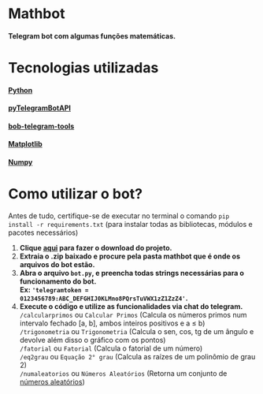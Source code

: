 # Mathbot

#### Telegram bot com algumas funções matemáticas.

# Tecnologias utilizadas

#### [Python](https://www.python.org/)

#### [pyTelegramBotAPI](https://github.com/eternnoir/pyTelegramBotAPI)

#### [bob-telegram-tools](https://robertanto.github.io/bob_telegram_tools/)

#### [Matplotlib](https://matplotlib.org/)

#### [Numpy](https://numpy.org/)

# Como utilizar o bot?

Antes de tudo, certifique-se de executar no terminal o comando `pip install -r requirements.txt` (para instalar todas as bibliotecas, módulos e pacotes necessários)
1. **Clique [aqui](https://github.com/yurifalves/telegrambots/archive/refs/heads/main.zip) para fazer o download do projeto.**
2. **Extraia o .zip baixado e procure pela pasta mathbot que é onde os arquivos do bot estão.**
3. **Abra o arquivo `bot.py`, e preencha todas strings necessárias para o funcionamento do bot.<br>Ex: `'telegramtoken = 0123456789:ABC_DEFGHIJ0KLMno8PQrsTuVWX1zZ1ZzZ4'`.**
4. **Execute o código e utilize as funcionalidades via chat do telegram.**<br>
`/calcularprimos` ou `Calcular Primos` (Calcula os números primos num intervalo fechado [a, b], ambos inteiros positivos e a ≤ b)<br>
`/trigonometria` ou `Trigonometria` (Calcula o sen, cos, tg de um ângulo e devolve além disso o gráfico com os pontos)<br>
`/fatorial` ou `Fatorial` (Calcula o fatorial de um número)<br>
`/eq2grau` ou `Equação 2° grau` (Calcula as raízes de um polinômio de grau 2)<br>
`/numaleatorios` ou `Números Aleatórios` (Retorna um conjunto de [números aleatórios](https://www.random.org/))<br>

